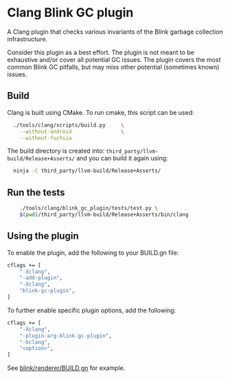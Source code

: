 # Clang Blink GC plugin

A Clang plugin that checks various invariants of the Blink garbage
collection infrastructure.

Consider this plugin as a best effort. The plugin is not meant to
be exhaustive and/or cover all potential GC issues. The plugin
covers the most common Blink GC pitfalls, but may miss other
potential (sometimes known) issues.

## Build

Clang is built using CMake. To run cmake, this script can be used:
```bash
  ./tools/clang/scripts/build.py     \
    --without-android                \
    --without-fuchsia
```

The build directory is created into: `third_party/llvm-build/Release+Asserts/`
and you can build it again using:
```bash
  ninja -C third_party/llvm-build/Release+Asserts/
```


## Run the tests

```bash
	./tools/clang/blink_gc_plugin/tests/test.py \
    $(pwd)/third_party/llvm-build/Release+Asserts/bin/clang
```

## Using the plugin

To enable the plugin, add the following to your BUILD.gn file:
```bash
cflags += [
    "-Xclang",
    "-add-plugin",
    "-Xclang",
    "blink-gc-plugin",
]
```

To further enable specific plugin options, add the following:
```bash
cflags += [
    "-Xclang",
    "-plugin-arg-blink-gc-plugin",
    "-Xclang",
    "<option>",
]
```

See [blink/renderer/BUILD.gn](https://source.chromium.org/chromium/chromium/src/+/main:third_party/blink/renderer/BUILD.gn;drc=5c316b13946670129cf516b0b6ec854b48d769a3;l=112) for example.
